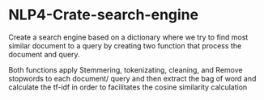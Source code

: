 # NLP4-Crate-search-engine
Create a search engine based on a dictionary where we try to find most similar document to a query by creating two function that process the document and query.

Both functions apply Stemmering, tokenizating, cleaning, and Remove stopwords to each document/ query and then extract the bag of word and calculate the tf-idf in order to facilitates the cosine similarity calculation
